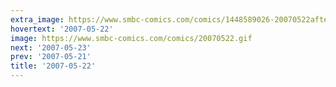 ```yaml
---
extra_image: https://www.smbc-comics.com/comics/1448589026-20070522after.png
hovertext: '2007-05-22'
image: https://www.smbc-comics.com/comics/20070522.gif
next: '2007-05-23'
prev: '2007-05-21'
title: '2007-05-22'
---
```


